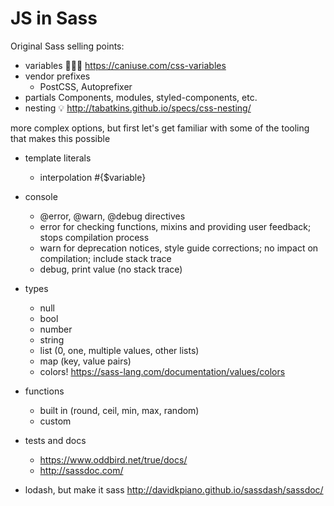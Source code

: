# JS in Sass

Original Sass selling points:
- variables
  🤷🏻‍♀️ https://caniuse.com/css-variables
- vendor prefixes
  - PostCSS, Autoprefixer
- partials
  Components, modules, styled-components, etc.
- nesting
  💡 http://tabatkins.github.io/specs/css-nesting/

more complex options, but first let's get familiar with some of the tooling that makes this possible

- template literals
  - interpolation #{$variable}

- console
  - @error, @warn, @debug directives
  - error for checking functions, mixins and providing user feedback; stops compilation process
  - warn for deprecation notices, style guide corrections; no impact on compilation; include stack trace
  - debug, print value (no stack trace)

- types
  - null
  - bool
  - number
  - string
  - list (0, one, multiple values, other lists)
  - map (key, value pairs)
  - colors! https://sass-lang.com/documentation/values/colors

- functions
  - built in (round, ceil, min, max, random)
  - custom

- tests and docs
  - https://www.oddbird.net/true/docs/
  - http://sassdoc.com/

- lodash, but make it sass
  http://davidkpiano.github.io/sassdash/sassdoc/

